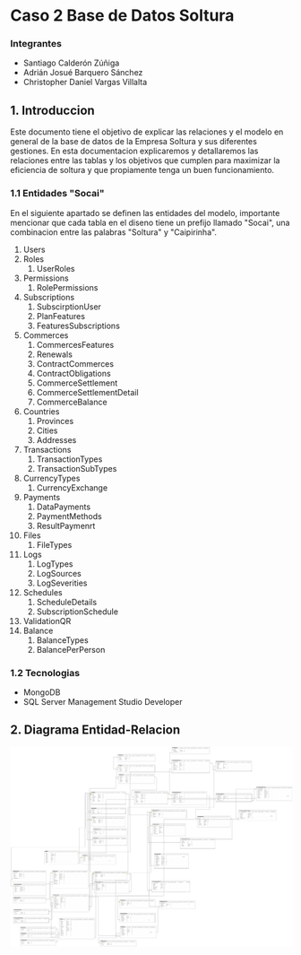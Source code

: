 # Caso 2 Base de Datos Soltura

### Integrantes
* Santiago Calderón Zúñiga 
* Adrián Josué Barquero Sánchez
* Christopher Daniel Vargas Villalta

## 1. Introduccion
Este documento tiene el objetivo de explicar las relaciones y el modelo en general de la base de datos de la Empresa Soltura y sus diferentes gestiones. En esta documentacion explicaremos y detallaremos las relaciones entre las tablas y los objetivos que cumplen para maximizar la eficiencia de soltura y que propiamente tenga un buen funcionamiento. 

### 1.1 Entidades "Socai"
En el siguiente apartado se definen las entidades del modelo, importante mencionar que cada tabla en el diseno tiene un prefijo llamado "Socai", una combinacion entre las palabras "Soltura" y "Caipirinha". 

1. Users
2. Roles
   1. UserRoles
3. Permissions
   1. RolePermissions
4. Subscriptions
   1. SubscirptionUser
   2. PlanFeatures
   3. FeaturesSubscriptions
5. Commerces
    1. CommercesFeatures
    2. Renewals
    3. ContractCommerces
    4. ContractObligations
    5. CommerceSettlement
    6. CommerceSettlementDetail
    7. CommerceBalance
6. Countries
    1. Provinces
    2. Cities
    3. Addresses
7. Transactions
    1. TransactionTypes
    2. TransactionSubTypes
8. CurrencyTypes
    1. CurrencyExchange
9. Payments
    1. DataPayments
    2. PaymentMethods
    3. ResultPaymenrt 
10. Files
    1. FileTypes
11. Logs
    1. LogTypes
    2. LogSources
    3. LogSeverities
12. Schedules
    1. ScheduleDetails
    2. SubscriptionSchedule
13. ValidationQR
14. Balance
    1. BalanceTypes
    2. BalancePerPerson

### 1.2 Tecnologias
* MongoDB
* SQL Server Management Studio Developer

## 2. Diagrama Entidad-Relacion

![Diagrama ER del Sistema Soltura](Caso2DB/img/ModeloFisicoCasiFinal.png)
